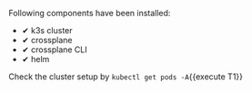 Following components have been installed:

- ✔ k3s cluster
- ✔ crossplane
- ✔ crossplane CLI
- ✔ helm

Check the cluster setup by `kubectl get pods -A`{{execute T1}}
